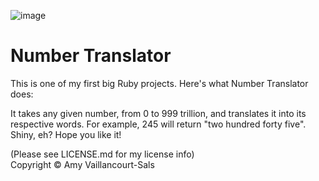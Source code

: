 ![image](http://www.instantdisplay.co.uk/numberban.jpg)
# Number Translator

This is one of my first big Ruby projects. Here's what Number Translator does:

It takes any given number, from 0 to 999 trillion, and translates it into its respective words. 
For example, 245 will return "two hundred forty five". Shiny, eh? Hope you like it!


(Please see LICENSE.md for my license info)                 
Copyright © Amy Vaillancourt-Sals
